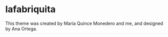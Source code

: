 # lafabriquita
This theme was created by María Quince Monedero and me, and designed by Ana Ortega. 
